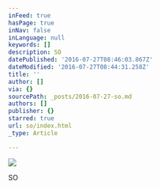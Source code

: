 ```yaml
---
inFeed: true
hasPage: true
inNav: false
inLanguage: null
keywords: []
description: SO
datePublished: '2016-07-27T08:46:03.867Z'
dateModified: '2016-07-27T08:44:31.258Z'
title: ''
author: []
via: {}
sourcePath: _posts/2016-07-27-so.md
authors: []
publisher: {}
starred: true
url: so/index.html
_type: Article

---
```

![](https://the-grid-user-content.s3-us-west-2.amazonaws.com/8b24268e-da18-4ee0-8605-2f4d92192325.jpg)

SO